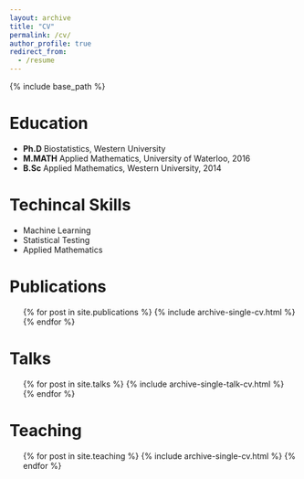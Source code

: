 ```yaml
---
layout: archive
title: "CV"
permalink: /cv/
author_profile: true
redirect_from:
  - /resume
---
```


{% include base_path %}

Education
======
* __Ph.D__ Biostatistics, Western University
* __M.MATH__ Applied Mathematics, University of Waterloo, 2016
* __B.Sc__ Applied Mathematics, Western University, 2014 

Techincal Skills
======
* Machine Learning
* Statistical Testing
* Applied Mathematics

Publications
======
  <ul>{% for post in site.publications %}
    {% include archive-single-cv.html %}
  {% endfor %}</ul>
  
Talks
======
  <ul>{% for post in site.talks %}
    {% include archive-single-talk-cv.html %}
  {% endfor %}</ul>
  
Teaching
======
  <ul>{% for post in site.teaching %}
    {% include archive-single-cv.html %}
  {% endfor %}</ul>
  

